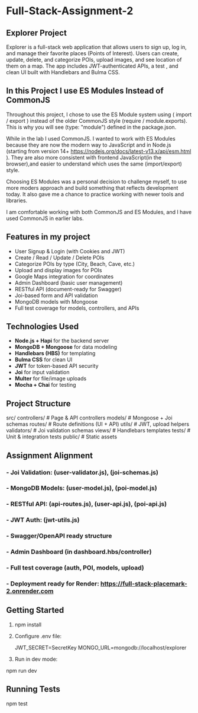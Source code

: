 # Full-Stack-Assignment-2

## Explorer Project

Explorer is a full-stack web application that allows users to sign up, log in, and manage their favorite places (Points of Interest). Users can create, update, delete, and categorize POIs, upload images, and see location of them on a map. The app includes JWT-authenticated APIs, a test , and clean UI built with Handlebars and Bulma CSS.

## In this Project I use ES Modules Instead of CommonJS

Throughout this project, I chose to use the ES Module system using ( import / export ) instead of the older CommonJS style (require / module.exports). This is why you will see (type: "module") defined in the package.json.

While in the lab I used CommonJS. I wanted to work with ES Modules because they are now the modern way to JavaScript and in Node.js (starting from version 14+ <https://nodejs.org/docs/latest-v13.x/api/esm.html> ). They are also more consistent with frontend JavaScript(in the browser),and easier to understand which uses the same (import/export) style.

Choosing ES Modules was a personal decision to challenge myself, to use more moders approach and build something that reflects development today. It also gave me a chance to practice working with newer tools and libraries.

I am comfortable working with both CommonJS and ES Modules, and I have used CommonJS in earlier labs.

## Features in my project

- User Signup & Login (with Cookies and JWT)
- Create / Read / Update / Delete POIs
- Categorize POIs by type (City, Beach, Cave, etc.)
- Upload and display images for POIs
- Google Maps integration for coordinates
- Admin Dashboard (basic user management)
- RESTful API (document-ready for Swagger)
- Joi-based form and API validation
- MongoDB models with Mongoose
- Full test coverage for models, controllers, and APIs

## Technologies Used

- **Node.js + Hapi** for the backend server
- **MongoDB + Mongoose** for data modeling
- **Handlebars (HBS)** for templating
- **Bulma CSS** for clean UI
- **JWT** for token-based API security
- **Joi** for input validation
- **Multer** for file/image uploads
- **Mocha + Chai** for testing

## Project Structure

src/
controllers/ # Page & API controllers
models/ # Mongoose + Joi schemas
routes/ # Route definitions (UI + API)
utils/ # JWT, upload helpers
validators/ # Joi validation schemas
views/ # Handlebars templates
tests/ # Unit & integration tests
public/ # Static assets

## Assignment Alignment

### - Joi Validation: (user-validator.js), (joi-schemas.js)

### - MongoDB Models: (user-model.js), (poi-model.js)

### - RESTful API: (api-routes.js), (user-api.js), (poi-api.js)

### - JWT Auth: (jwt-utils.js)

### - Swagger/OpenAPI ready structure

### - Admin Dashboard (in dashboard.hbs/controller)

### - Full test coverage (auth, POI, models, upload)

### - Deployment ready for Render:   https://full-stack-placemark-2.onrender.com

## Getting Started

1. npm install

2. Configure .env file:

   JWT_SECRET=SecretKey
   MONGO_URL=mongodb://localhost/explorer

3. Run in dev mode:

npm run dev

## Running Tests

npm test
